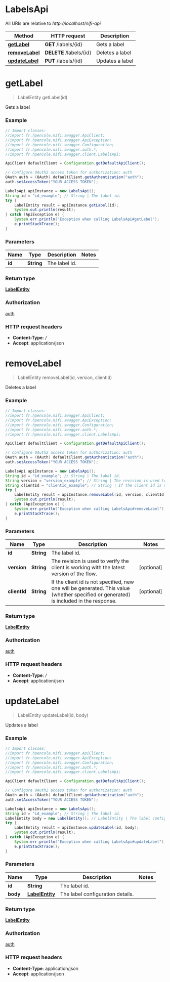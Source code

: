 # LabelsApi

All URIs are relative to *http://localhost/nifi-api*

Method | HTTP request | Description
------------- | ------------- | -------------
[**getLabel**](LabelsApi.md#getLabel) | **GET** /labels/{id} | Gets a label
[**removeLabel**](LabelsApi.md#removeLabel) | **DELETE** /labels/{id} | Deletes a label
[**updateLabel**](LabelsApi.md#updateLabel) | **PUT** /labels/{id} | Updates a label


<a name="getLabel"></a>
# **getLabel**
> LabelEntity getLabel(id)

Gets a label



### Example
```java
// Import classes:
//import fr.hpencole.nifi.swagger.ApiClient;
//import fr.hpencole.nifi.swagger.ApiException;
//import fr.hpencole.nifi.swagger.Configuration;
//import fr.hpencole.nifi.swagger.auth.*;
//import fr.hpencole.nifi.swagger.client.LabelsApi;

ApiClient defaultClient = Configuration.getDefaultApiClient();

// Configure OAuth2 access token for authorization: auth
OAuth auth = (OAuth) defaultClient.getAuthentication("auth");
auth.setAccessToken("YOUR ACCESS TOKEN");

LabelsApi apiInstance = new LabelsApi();
String id = "id_example"; // String | The label id.
try {
    LabelEntity result = apiInstance.getLabel(id);
    System.out.println(result);
} catch (ApiException e) {
    System.err.println("Exception when calling LabelsApi#getLabel");
    e.printStackTrace();
}
```

### Parameters

Name | Type | Description  | Notes
------------- | ------------- | ------------- | -------------
 **id** | **String**| The label id. |

### Return type

[**LabelEntity**](LabelEntity.md)

### Authorization

[auth](../README.md#auth)

### HTTP request headers

 - **Content-Type**: */*
 - **Accept**: application/json

<a name="removeLabel"></a>
# **removeLabel**
> LabelEntity removeLabel(id, version, clientId)

Deletes a label



### Example
```java
// Import classes:
//import fr.hpencole.nifi.swagger.ApiClient;
//import fr.hpencole.nifi.swagger.ApiException;
//import fr.hpencole.nifi.swagger.Configuration;
//import fr.hpencole.nifi.swagger.auth.*;
//import fr.hpencole.nifi.swagger.client.LabelsApi;

ApiClient defaultClient = Configuration.getDefaultApiClient();

// Configure OAuth2 access token for authorization: auth
OAuth auth = (OAuth) defaultClient.getAuthentication("auth");
auth.setAccessToken("YOUR ACCESS TOKEN");

LabelsApi apiInstance = new LabelsApi();
String id = "id_example"; // String | The label id.
String version = "version_example"; // String | The revision is used to verify the client is working with the latest version of the flow.
String clientId = "clientId_example"; // String | If the client id is not specified, new one will be generated. This value (whether specified or generated) is included in the response.
try {
    LabelEntity result = apiInstance.removeLabel(id, version, clientId);
    System.out.println(result);
} catch (ApiException e) {
    System.err.println("Exception when calling LabelsApi#removeLabel");
    e.printStackTrace();
}
```

### Parameters

Name | Type | Description  | Notes
------------- | ------------- | ------------- | -------------
 **id** | **String**| The label id. |
 **version** | **String**| The revision is used to verify the client is working with the latest version of the flow. | [optional]
 **clientId** | **String**| If the client id is not specified, new one will be generated. This value (whether specified or generated) is included in the response. | [optional]

### Return type

[**LabelEntity**](LabelEntity.md)

### Authorization

[auth](../README.md#auth)

### HTTP request headers

 - **Content-Type**: */*
 - **Accept**: application/json

<a name="updateLabel"></a>
# **updateLabel**
> LabelEntity updateLabel(id, body)

Updates a label



### Example
```java
// Import classes:
//import fr.hpencole.nifi.swagger.ApiClient;
//import fr.hpencole.nifi.swagger.ApiException;
//import fr.hpencole.nifi.swagger.Configuration;
//import fr.hpencole.nifi.swagger.auth.*;
//import fr.hpencole.nifi.swagger.client.LabelsApi;

ApiClient defaultClient = Configuration.getDefaultApiClient();

// Configure OAuth2 access token for authorization: auth
OAuth auth = (OAuth) defaultClient.getAuthentication("auth");
auth.setAccessToken("YOUR ACCESS TOKEN");

LabelsApi apiInstance = new LabelsApi();
String id = "id_example"; // String | The label id.
LabelEntity body = new LabelEntity(); // LabelEntity | The label configuration details.
try {
    LabelEntity result = apiInstance.updateLabel(id, body);
    System.out.println(result);
} catch (ApiException e) {
    System.err.println("Exception when calling LabelsApi#updateLabel");
    e.printStackTrace();
}
```

### Parameters

Name | Type | Description  | Notes
------------- | ------------- | ------------- | -------------
 **id** | **String**| The label id. |
 **body** | [**LabelEntity**](LabelEntity.md)| The label configuration details. |

### Return type

[**LabelEntity**](LabelEntity.md)

### Authorization

[auth](../README.md#auth)

### HTTP request headers

 - **Content-Type**: application/json
 - **Accept**: application/json

